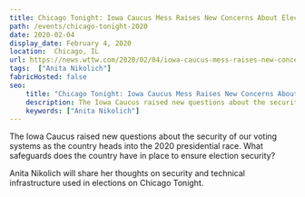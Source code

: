 ```yaml
---
title: Chicago Tonight: Iowa Caucus Mess Raises New Concerns About Election Security
path: /events/chicago-tonight-2020
date: 2020-02-04
display_date: February 4, 2020
location:  Chicago, IL
url: https://news.wttw.com/2020/02/04/iowa-caucus-mess-raises-new-concerns-about-election-security
tags:  ["Anita Nikolich"]
fabricHosted: false
seo:
    title: "Chicago Tonight: Iowa Caucus Mess Raises New Concerns About Election Security"
    description: The Iowa Caucus raised new questions about the security of our voting systems as the country heads into the 2020 presidential race. What safeguards does the country have in place to ensure election security?
    keywords: ["Anita Nikolich"]
---
```


The Iowa Caucus raised new questions about the security of our voting systems as the country heads into the 2020 presidential race. What safeguards does the country have in place to ensure election security?

Anita Nikolich will share her thoughts on security and technical infrastructure used in elections on Chicago Tonight.
